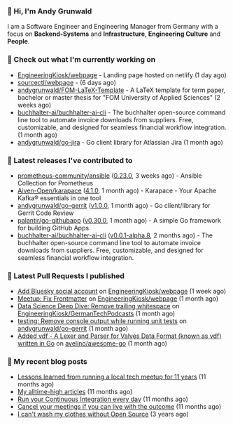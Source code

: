 ### 👋 Hi, I'm Andy Grunwald

I am a Software Engineer and Engineering Manager from Germany with a focus on **Backend-Systems** and **Infrastructure**, **Engineering Culture** and **People**.

### 👷 Check out what I'm currently working on


- [EngineeringKiosk/webpage](https://github.com/EngineeringKiosk/webpage) - Landing page hosted on netlify (1 day ago)
- [sourcectl/webpage](https://github.com/sourcectl/webpage) -  (6 days ago)
- [andygrunwald/FOM-LaTeX-Template](https://github.com/andygrunwald/FOM-LaTeX-Template) - A LaTeX template for term paper, bachelor or master thesis for &#34;FOM University of Applied Sciences&#34; (2 weeks ago)
- [buchhalter-ai/buchhalter-ai-cli](https://github.com/buchhalter-ai/buchhalter-ai-cli) - The buchhalter open-source command line tool to automate invoice downloads from suppliers. Free, customizable, and designed for seamless financial workflow integration. (1 month ago)
- [andygrunwald/go-jira](https://github.com/andygrunwald/go-jira) - Go client library for Atlassian Jira (1 month ago)

### 🔭 Latest releases I've contributed to


- [prometheus-community/ansible](https://github.com/prometheus-community/ansible) ([0.23.0](https://github.com/prometheus-community/ansible/releases/tag/0.23.0), 3 weeks ago) - Ansible Collection for Prometheus
- [Aiven-Open/karapace](https://github.com/Aiven-Open/karapace) ([4.1.0](https://github.com/Aiven-Open/karapace/releases/tag/4.1.0), 1 month ago) - Karapace - Your Apache Kafka® essentials in one tool
- [andygrunwald/go-gerrit](https://github.com/andygrunwald/go-gerrit) ([v1.0.0](https://github.com/andygrunwald/go-gerrit/releases/tag/v1.0.0), 1 month ago) - Go client/library for Gerrit Code Review
- [palantir/go-githubapp](https://github.com/palantir/go-githubapp) ([v0.30.0](https://github.com/palantir/go-githubapp/releases/tag/v0.30.0), 1 month ago) - A simple Go framework for building GitHub Apps
- [buchhalter-ai/buchhalter-ai-cli](https://github.com/buchhalter-ai/buchhalter-ai-cli) ([v0.0.1-alpha.8](https://github.com/buchhalter-ai/buchhalter-ai-cli/releases/tag/v0.0.1-alpha.8), 2 months ago) - The buchhalter open-source command line tool to automate invoice downloads from suppliers. Free, customizable, and designed for seamless financial workflow integration.

### 🔨 Latest Pull Requests I published


- [Add Bluesky social account](https://github.com/EngineeringKiosk/webpage/pull/942) on [EngineeringKiosk/webpage](https://github.com/EngineeringKiosk/webpage) (1 week ago)
- [Meetup: Fix Frontmatter](https://github.com/EngineeringKiosk/webpage/pull/929) on [EngineeringKiosk/webpage](https://github.com/EngineeringKiosk/webpage) (1 month ago)
- [Data Science Deep Dive: Remove trailing whitespace](https://github.com/EngineeringKiosk/GermanTechPodcasts/pull/315) on [EngineeringKiosk/GermanTechPodcasts](https://github.com/EngineeringKiosk/GermanTechPodcasts) (1 month ago)
- [testing: Remove console output while running unit tests](https://github.com/andygrunwald/go-gerrit/pull/176) on [andygrunwald/go-gerrit](https://github.com/andygrunwald/go-gerrit) (1 month ago)
- [Added vdf - A Lexer and Parser for Valves Data Format (known as vdf) written in Go](https://github.com/avelino/awesome-go/pull/5466) on [avelino/awesome-go](https://github.com/avelino/awesome-go) (1 month ago)

### 📝 My recent blog posts


- [Lessons learned from running a local tech meetup for 11 years](https://andygrunwald.com/blog/lessons-learned-from-running-a-local-tech-meetup-for-11-years/) (11 months ago)
- [My alltime-high articles](https://andygrunwald.com/blog/my-all-time-high-articles/) (11 months ago)
- [Run your Continuous Integration every day](https://andygrunwald.com/blog/run-your-continuous-integration-every-day/) (11 months ago)
- [Cancel your meetings if you can live with the outcome](https://andygrunwald.com/blog/cancel-your-meetings-if-you-can-live-with-the-outcome/) (11 months ago)
- [I can&#39;t wash my clothes without Open Source](https://andygrunwald.com/blog/i-cant-wash-my-clothes-without-open-source/) (3 years ago)
